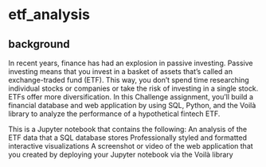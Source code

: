# etf_analysis

## background
In recent years, finance has had an explosion in passive investing. Passive investing means that you invest in a basket of assets that’s called an exchange-traded fund (ETF). This way, you don’t spend time researching individual stocks or companies or take the risk of investing in a single stock. ETFs offer more diversification.
In this Challenge assignment, you’ll build a financial database and web application by using SQL, Python, and the Voilà library to analyze the performance of a hypothetical fintech ETF.

This is a Jupyter notebook that contains the following:
An analysis of the ETF data that a SQL database stores
Professionally styled and formatted interactive visualizations
A screenshot or video of the web application that you created by deploying your Jupyter notebook via the Voilà library

